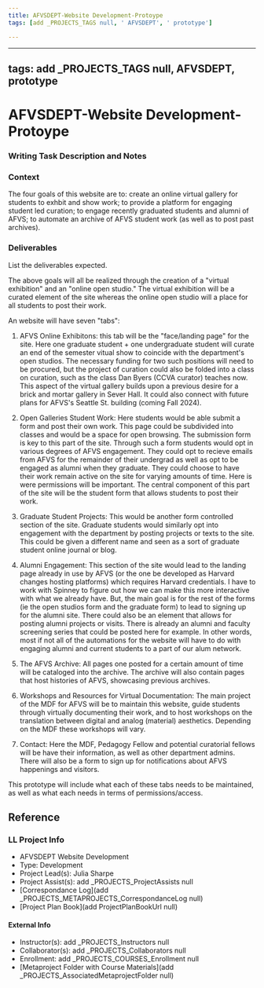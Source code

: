 ```yaml
---
title: AFVSDEPT-Website Development-Protoype
tags: [add _PROJECTS_TAGS null, ' AFVSDEPT', ' prototype']

---
```


---
tags: add _PROJECTS_TAGS null, AFVSDEPT, prototype
---

# AFVSDEPT-Website Development-Protoype

### Writing Task Description and Notes

### Context


The four goals of this website are to: create an online virtual gallery for students to exhbit and show work; to provide a platform for engaging student led curation; to engage recently graduated students and alumni of AFVS; to automate an archive of AFVS student work (as well as to post past archives).


### Deliverables
List the deliverables expected.

The above goals will all be realized through the creation of a "virtual exhibition" and an "online open studio." The virtual exhibition will be a curated element of the site whereas the online open studio will a place for all students to post their work. 

An website will have seven "tabs": 

1) AFVS Online Exhibitons: this tab will be the "face/landing page" for the site. Here one graduate student + one undergraduate student will curate an end of the semester vitual show to coincide with the department's open studios. The necessary funding for two such positions will need to be procured, but the project of curation could also be folded into a class on curation, such as the class Dan Byers (CCVA curator) teaches now. This aspect of the virtual gallery builds upon a previous desire for a brick and mortar gallery in Sever Hall. It could also connect with future plans for AFVS's Seattle St. building (coming Fall 2024).

2) Open Galleries Student Work: Here students would be able submit a form and post their own work. This page could be subdivided into classes and would be a space for open browsing. The submission form is key to this part of the site. Through such a form students would opt in various degrees of AFVS engagement. They could opt to recieve emails from AFVS for the remainder of their undergrad as well as opt to be engaged as alumni when they graduate. They could choose to have their work remain active on the site for varying amounts of time. Here is were permissions will be important. The central component of this part of the site will be the student form that allows students to post their work.  

3) Graduate Student Projects: This would be another form controlled section of the site. Graduate students would similarly opt into engagement with the department by posting projects or texts to the site. This could be given a different name and seen as a sort of graduate student online journal or blog.

4) Alumni Engagement: This section of the site would lead to the landing page already in use by AFVS (or the one be developed as Harvard changes hosting platforms) which requires Harvard credentials. I have to work with Spinney to figure out how we can make this more interactive with what we already have. But, the main goal is for the rest of the forms (ie the open studios form and the graduate form) to lead to signing up for the alumni site. There could also be an element that allows for posting alumni projects or visits. There is already an alumni and faculty screening series that could be posted here for example. In other words, most if not all of the automations for the website will have to do with engaging alumni and current students to a part of our alum network.  

4) The AFVS Archive: All pages one posted for a certain amount of time will be cataloged into the archive. The archive will also contain pages that host histories of AFVS, showcasing previous archives. 

5) Workshops and Resources for Virtual Documentation: The main project of the MDF for AFVS will be to maintain this website, guide students through virtually documenting their work, and to host workshops on the translation between digital and analog (material) aesthetics. Depending on the MDF these workshops will vary. 

6) Contact: Here the MDF, Pedagogy Fellow and potential curatorial fellows will be have their information, as well as other department admins. There will also be a form to sign up for notifications about AFVS happenings and visitors. 

This prototype will include what each of these tabs needs to be maintained, as well as what each needs in terms of permissions/access.




## Reference
### LL Project Info
* AFVSDEPT Website Development
* Type: Development
* Project Lead(s): Julia  Sharpe
* Project Assist(s): add _PROJECTS_ProjectAssists null
* [Correspondance Log](add _PROJECTS_METAPROJECTS_CorrespondanceLog null)
* [Project Plan Book](add ProjectPlanBookUrl null)

#### External Info
* Instructor(s): add _PROJECTS_Instructors null
* Collaborator(s): add _PROJECTS_Collaborators null
* Enrollment: add _PROJECTS_COURSES_Enrollment null
* [Metaproject Folder with Course Materials](add _PROJECTS_AssociatedMetaprojectFolder null)